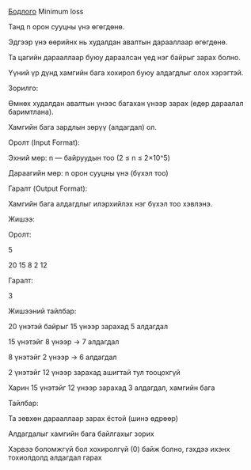 [Бодлого](https://www.hackerrank.com/challenges/minimum-loss/problem) Minimum loss

Танд n орон сууцны үнэ өгөгдөнө.

Эдгээр үнэ өөрийнх нь худалдан авалтын дарааллаар өгөгдөнө.

Та цагийн дарааллаар буюу дараалсан үед нэг байрыг зарах болно.

Үүний үр дүнд хамгийн бага хохирол буюу алдагдлыг олох хэрэгтэй.

Зорилго:

Өмнөх худалдан авалтын үнээс багахан үнээр зарах (өдөр дараалал баримтлана).

Хамгийн бага зардлын зөрүү (алдагдал) ол.

Оролт (Input Format):

Эхний мөр: n — байруудын тоо (2 ≤ n ≤ 2×10^5)

Дараагийн мөр: n орон сууцны үнэ (бүхэл тоо)

Гаралт (Output Format):

Хамгийн бага алдагдлыг илэрхийлэх нэг бүхэл тоо хэвлэнэ.

Жишээ:

Оролт:

5

20 15 8 2 12

Гаралт:

3

Жишээний тайлбар:

20 үнэтэй байрыг 15 үнээр зарахад 5 алдагдал

15 үнэтэйг 8 үнээр → 7 алдагдал

8 үнэтэйг 2 үнээр → 6 алдагдал

2 үнэтэйг 12 үнээр зарахад ашигтай тул тооцохгүй

Харин 15 үнэтэйг 12 үнээр зарахад 3 алдагдал, хамгийн бага

Тайлбар:

Та зөвхөн дарааллаар зарах ёстой (шинэ өдрөөр)

Алдагдалыг хамгийн бага байлгахыг зорих

Хэрвээ боломжгүй бол хохиролгүй (0) байж болно, гэхдээ ихэнх тохиолдолд алдагдал гарах

